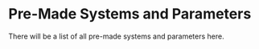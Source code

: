 # Pre-Made Systems and Parameters

There will be a list of all pre-made systems and parameters here. 

